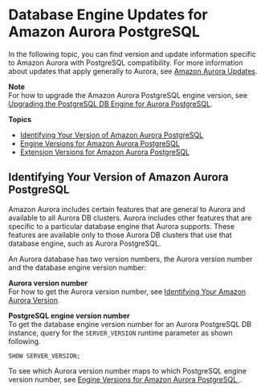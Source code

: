 # Database Engine Updates for Amazon Aurora PostgreSQL<a name="AuroraPostgreSQL.Updates"></a>

In the following topic, you can find version and update information specific to Amazon Aurora with PostgreSQL compatibility\. For more information about updates that apply generally to Aurora, see [Amazon Aurora Updates](Aurora.Updates.md)\.

**Note**  
For how to upgrade the Amazon Aurora PostgreSQL engine version, see [Upgrading the PostgreSQL DB Engine for Aurora PostgreSQL](USER_UpgradeDBInstance.PostgreSQL.md)\.

**Topics**
+ [Identifying Your Version of Amazon Aurora PostgreSQL](#AuroraPostgreSQL.Updates.Versions)
+ [Engine Versions for Amazon Aurora PostgreSQL](AuroraPostgreSQL.Updates.20180305.md)
+ [Extension Versions for Amazon Aurora PostgreSQL](AuroraPostgreSQL.Updates.Extensions.md)

## Identifying Your Version of Amazon Aurora PostgreSQL<a name="AuroraPostgreSQL.Updates.Versions"></a>

Amazon Aurora includes certain features that are general to Aurora and available to all Aurora DB clusters\. Aurora includes other features that are specific to a particular database engine that Aurora supports\. These features are available only to those Aurora DB clusters that use that database engine, such as Aurora PostgreSQL\.

An Aurora database has two version numbers, the Aurora version number and the database engine version number: 

**Aurora version number**  
For how to get the Aurora version number, see [Identifying Your Amazon Aurora Version](Aurora.Updates.md#Aurora.Updates.Versions)\.

**PostgreSQL engine version number**  
To get the database engine version number for an Aurora PostgreSQL DB instance, query for the `SERVER_VERSION` runtime parameter as shown following\.   

```
SHOW SERVER_VERSION;
```

To see which Aurora version number maps to which PostgreSQL engine version number, see [Engine Versions for Amazon Aurora PostgreSQL ](AuroraPostgreSQL.Updates.20180305.md)\.
